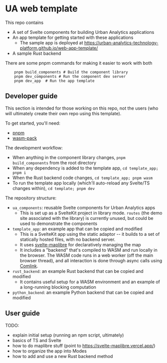 # UA web template

This repo contains

- A set of Svelte components for building Urban Analytics applications
- An app template for getting started with these applications
  - The sample app is deployed at <https://urban-analytics-technology-platform.github.io/web-app-template/>
- A sample Rust backend

There are some pnpm commands for making it easier to work with both

```
    pnpm build_components # Build the component library
    pnpm dev_components # Run the component dev server
    pnpm dev_app  # Run the app template
```

## Developer guide

This section is intended for those working on this repo, not the users (who will ultimately create their own repo using this template).

To get started, you'll need:

- [pnpm](https://pnpm.io/installation)
- [wasm-pack](https://rustwasm.github.io/wasm-pack/installer/)

The development workflow:

- When anything in the component library changes, `pnpm build_components` from the root directory
- When any dependency is added to the template app, `cd template_app; pnpm i`
- When the Rust backend code changes, `cd template_app; pnpm wasm`
- To run the template app locally (which'll auto-reload any Svelte/TS changes within), `cd template; pnpm dev`

The repository structure:

- `ua_components`: reusable Svelte components for Urban Analytics apps
  - This is set up as a SvelteKit project in library mode. `routes` (the demo site associated with the library) is currently unused, but could be used to demonstrate the components
- `template_app`: an example app that can be copied and modified
  - This is a SvelteKit app using the static adaptor -- it builds to a set of statically hosted files, with no backend server.
  - It uses [svelte-maplibre](https://github.com/dimfeld/svelte-maplibre/) for declaratively managing the map
  - It includes a "backend" that's compiled to WASM and run locally in the browser. The WASM code runs in a web worker (off the main browser thread), and all interaction is done through async calls using [Comlink](https://github.com/GoogleChromeLabs/comlink).
- `rust_backend`: an example Rust backend that can be copied and modified
  - It contains useful setup for a WASM environment and an example of a long-running blocking computation
- `python_backend`: an example Python backend that can be copied and modified

## User guide

TODO:

- explain initial setup (running an npm script, ultimately)
- basics of TS and Svelte
- how to do maplibre stuff (point to <https://svelte-maplibre.vercel.app/>)
- how to organize the app into Modes
- how to add and use a new Rust backend method
